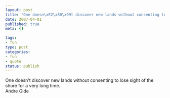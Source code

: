 ```yaml
--- 
layout: post
title: "One doesn\xE2\x80\x99t discover new lands without consenting to lose sight of the shore for a very long time."
date: 2007-04-01
published: true
meta: {}

tags: 
- fun
type: post
categories: 
- fun
- quote
status: publish
---
```

One doesn&#8217;t discover new lands without consenting to lose sight of the shore for a very long time.<br />Andre Gide
